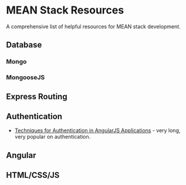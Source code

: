 # MEAN Stack Resources
A comprehensive list of helpful resources for MEAN stack development.

## Database
### Mongo
### MongooseJS

## Express Routing

## Authentication
+ <a href="https://medium.com/opinionated-angularjs/techniques-for-authentication-in-angularjs-applications-7bbf0346acec#.fj49nw33k">Techniques for Authentication in AngularJS Applications</a> - very long, very popular on authentication.

## Angular

## HTML/CSS/JS
